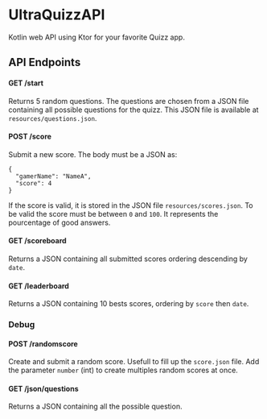 # UltraQuizzAPI
Kotlin web API using Ktor for your favorite Quizz app.

## API Endpoints

#### GET /start
Returns 5 random questions. The questions are chosen from a JSON file containing all possible questions for the quizz. This JSON file is available at `resources/questions.json`.

#### POST /score
Submit a new score. The body must be a JSON as:
```
{
  "gamerName": "NameA",
  "score": 4
}
```
If the score is valid, it is stored in the JSON file `resources/scores.json`. To be valid the score must be between `0` and `100`. It represents the pourcentage of good answers.

#### GET /scoreboard
Returns a JSON containing all submitted scores ordering descending by `date`.

#### GET /leaderboard
Returns a JSON containing 10 bests scores, ordering by `score` then `date`.

### Debug

#### POST /randomscore
Create and submit a random score. Usefull to fill up the `score.json` file.
Add the parameter `number` (int) to create multiples random scores at once.

#### GET /json/questions
Returns a JSON containing all the possible question.
